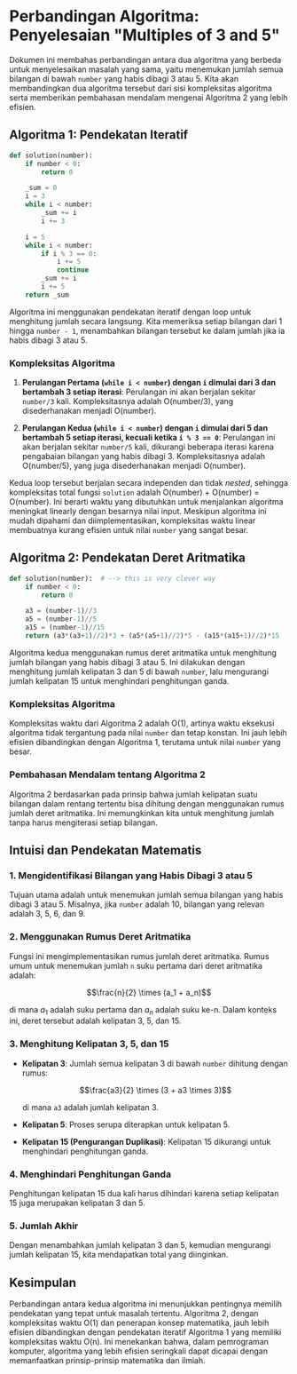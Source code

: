 

# Perbandingan Algoritma: Penyelesaian "Multiples of 3 and 5"

Dokumen ini membahas perbandingan antara dua algoritma yang berbeda untuk menyelesaikan masalah yang sama, yaitu menemukan jumlah semua bilangan di bawah `number` yang habis dibagi 3 atau 5. Kita akan membandingkan dua algoritma tersebut dari sisi kompleksitas algoritma serta memberikan pembahasan mendalam mengenai Algoritma 2 yang lebih efisien.

## Algoritma 1: Pendekatan Iteratif
```python
def solution(number):
    if number < 0:
        return 0

    _sum = 0
    i = 3
    while i < number:
        _sum += i
        i += 3

    i = 5
    while i < number:
        if i % 3 == 0:
            i += 5
            continue
        _sum += i
        i += 5
    return _sum
```
Algoritma ini menggunakan pendekatan iteratif dengan loop untuk menghitung jumlah secara langsung. Kita memeriksa setiap bilangan dari 1 hingga `number - 1`, menambahkan bilangan tersebut ke dalam jumlah jika ia habis dibagi 3 atau 5. 

### Kompleksitas Algoritma

1. **Perulangan Pertama (`while i < number`) dengan `i` dimulai dari 3 dan bertambah 3 setiap iterasi**: Perulangan ini akan berjalan sekitar `number/3` kali. Kompleksitasnya adalah O(number/3), yang disederhanakan menjadi O(number).

2. **Perulangan Kedua (`while i < number`) dengan `i` dimulai dari 5 dan bertambah 5 setiap iterasi, kecuali ketika `i % 3 == 0`**: Perulangan ini akan berjalan sekitar `number/5` kali, dikurangi beberapa iterasi karena pengabaian bilangan yang habis dibagi 3. Kompleksitasnya adalah O(number/5), yang juga disederhanakan menjadi O(number).

Kedua loop tersebut berjalan secara independen dan tidak _nested_, sehingga kompleksitas total fungsi `solution` adalah O(number) + O(number) = O(number). Ini berarti waktu yang dibutuhkan untuk menjalankan algoritma meningkat linearly dengan besarnya nilai input. Meskipun algoritma ini mudah dipahami dan diimplementasikan, kompleksitas waktu linear membuatnya kurang efisien untuk nilai `number` yang sangat besar.

## Algoritma 2: Pendekatan Deret Aritmatika

```python
def solution(number):  # --> this is very clever way
    if number < 0:
        return 0

    a3 = (number-1)//3
    a5 = (number-1)//5
    a15 = (number-1)//15
    return (a3*(a3+1)//2)*3 + (a5*(a5+1)//2)*5 - (a15*(a15+1)//2)*15
```

Algoritma kedua menggunakan rumus deret aritmatika untuk menghitung jumlah bilangan yang habis dibagi 3 atau 5. Ini dilakukan dengan menghitung jumlah kelipatan 3 dan 5 di bawah `number`, lalu mengurangi jumlah kelipatan 15 untuk menghindari penghitungan ganda.

### Kompleksitas Algoritma

Kompleksitas waktu dari Algoritma 2 adalah O(1), artinya waktu eksekusi algoritma tidak tergantung pada nilai `number` dan tetap konstan. Ini jauh lebih efisien dibandingkan dengan Algoritma 1, terutama untuk nilai `number` yang besar.

### Pembahasan Mendalam tentang Algoritma 2

Algoritma 2 berdasarkan pada prinsip bahwa jumlah kelipatan suatu bilangan dalam rentang tertentu bisa dihitung dengan menggunakan rumus jumlah deret aritmatika. Ini memungkinkan kita untuk menghitung jumlah tanpa harus mengiterasi setiap bilangan.

## Intuisi dan Pendekatan Matematis

### 1. Mengidentifikasi Bilangan yang Habis Dibagi 3 atau 5

Tujuan utama adalah untuk menemukan jumlah semua bilangan yang habis dibagi 3 atau 5. Misalnya, jika `number` adalah 10, bilangan yang relevan adalah 3, 5, 6, dan 9.

### 2. Menggunakan Rumus Deret Aritmatika

Fungsi ini mengimplementasikan rumus jumlah deret aritmatika. Rumus umum untuk menemukan jumlah `n` suku pertama dari deret aritmatika adalah:

$$\frac{n}{2} \times (a_1 + a_n)$$

di mana $a_1$ adalah suku pertama dan $a_n$ adalah suku ke-n. Dalam konteks ini, deret tersebut adalah kelipatan 3, 5, dan 15.

### 3. Menghitung Kelipatan 3, 5, dan 15

- **Kelipatan 3**: Jumlah semua kelipatan 3 di bawah `number` dihitung dengan rumus:


  $$\frac{a3}{2} \times (3 + a3 \times 3)$$

  di mana `a3` adalah jumlah kelipatan 3.

- **Kelipatan 5**: Proses serupa diterapkan untuk kelipatan 5.

- **Kelipatan 15 (Pengurangan Duplikasi)**: Kelipatan 15 dikurangi untuk menghindari penghitungan ganda.

### 4. Menghindari Penghitungan Ganda

Penghitungan kelipatan 15 dua kali harus dihindari karena setiap kelipatan 15 juga merupakan kelipatan 3 dan 5.

### 5. Jumlah Akhir

Dengan menambahkan jumlah kelipatan 3 dan 5, kemudian mengurangi jumlah kelipatan 15, kita mendapatkan total yang diinginkan.

## Kesimpulan

Perbandingan antara kedua algoritma ini menunjukkan pentingnya memilih pendekatan yang tepat untuk masalah tertentu. Algoritma 2, dengan kompleksitas waktu O(1) dan penerapan konsep matematika, jauh lebih efisien dibandingkan dengan pendekatan iteratif Algoritma 1 yang memiliki kompleksitas waktu O(n). Ini menekankan bahwa, dalam pemrograman komputer, algoritma yang lebih efisien seringkali dapat dicapai dengan memanfaatkan prinsip-prinsip matematika dan ilmiah.